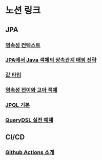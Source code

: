 # 노션 링크
## JPA
### [영속성 컨텍스트](https://heiler.notion.site/1-dceadcf0ba714b4583a65838ff9f3ac3?pvs=4)

### [JPA에서 Java 객체의 상속관계 매핑 전략](https://www.notion.so/heiler/2-JPA-Java-7f8959732a1843738c83592138cd6b05)

### [값 타입](https://heiler.notion.site/6b5decf1b4d84d6b9b07162a4183b269?pvs=4)

### [영속성 전이와 고아 객체](https://heiler.notion.site/3510351fb4ab4cb987871283a067a94e?pvs=4)

### [JPQL 기본](https://heiler.notion.site/JPQL-96f68e2c719340af9aa2a0bf72eea437?pvs=4)

### [QueryDSL 실전 예제](https://heiler.notion.site/QueryDSL-13f5a4b966264dfe9f86674b7e89859f?pvs=4)

## CI/CD
### [Github Actions 소개](https://heiler.notion.site/Gitub-Actions-24587eff33bb44a1b4905951d06ad494?pvs=4)